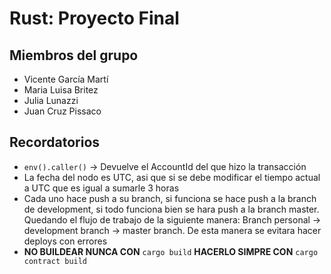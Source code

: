 # Rust: Proyecto Final

## Miembros del grupo

- Vicente García Martí
- Maria Luisa Britez
- Julia Lunazzi
- Juan Cruz Pissaco

## Recordatorios

- `env().caller()` -> Devuelve el AccountId del que hizo la transacción
- La fecha del nodo es UTC, asi que si se debe modificar el tiempo actual a UTC que es igual a sumarle 3 horas
- Cada uno hace push a su branch, si funciona se hace push a la branch de development, si todo funciona bien se hara push a la branch master. Quedando el flujo de trabajo de la siguiente manera:
Branch personal -> development branch -> master branch.
De esta manera se evitara hacer deploys con errores
- **NO BUILDEAR NUNCA CON** `cargo build` **HACERLO SIMPRE CON** `cargo contract build`

